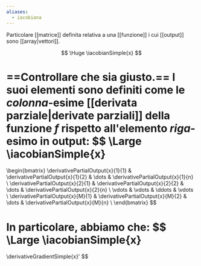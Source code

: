 ```yaml
---
aliases:
  - iacobiana
---
```

Particolare [[matrice]] definita relativa a una [[funzione]] i cui [[output]] sono [[array|vettori]].

$$
\Huge
\iacobianSimple{x}
$$

==Controllare che sia giusto.== I suoi elementi sono definiti come le $colonna$-esime [[derivata parziale|derivate parziali]] della funzione $f$ rispetto all'elemento $riga$-esimo in output:
$$
\Large
\iacobianSimple{x}
=
\begin{bmatrix}
	\derivativePartialOutput{x}{1}{1} &
	\derivativePartialOutput{x}{1}{2} &
	\dots &
	\derivativePartialOutput{x}{1}{n} \\
	\derivativePartialOutput{x}{2}{1} &
	\derivativePartialOutput{x}{2}{2} &
	\dots &
	\derivativePartialOutput{x}{2}{n} \\
	\vdots &
	\vdots &
	\ddots &
	\vdots \\
	\derivativePartialOutput{x}{M}{1} &
	\derivativePartialOutput{x}{M}{2} &
	\dots &
	\derivativePartialOutput{x}{M}{n} \\
\end{bmatrix}
$$

In particolare, abbiamo che:
$$
\Large
\iacobianSimple{x}
= 
\derivativeGradientSimple{x}'
$$
